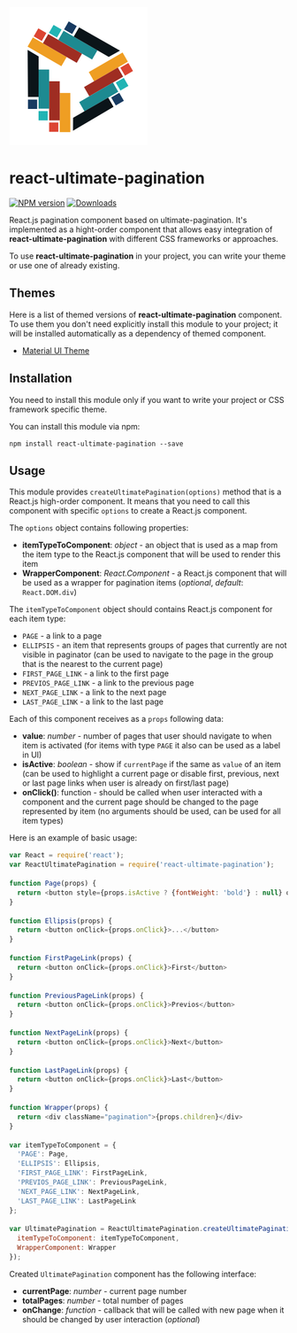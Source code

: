 [![ultimate-pagination logo](https://raw.githubusercontent.com/ultimate-pagination/logo/master/ultimate-pagination-250x250.png)](https://github.com/ultimate-pagination/react-ultimate-pagination)

# react-ultimate-pagination

[![NPM version][npm-image]][npm-url] [![Downloads][downloads-image]][npm-url]

React.js pagination component based on ultimate-pagination. It's implemented as a hight-order component that allows easy integration of **react-ultimate-pagination** with different CSS frameworks or approaches.

To use **react-ultimate-pagination** in your project, you can write your theme or use one of already existing.

## Themes

Here is a list of themed versions of **react-ultimate-pagination** component. To use them you don't need explicitly install this module to your project; it will be installed automatically as a dependency of themed component.

- [Material UI Theme](https://github.com/ultimate-pagination/react-ultimate-pagination-material-ui)

## Installation

You need to install this module only if you want to write your project or CSS framework specific theme.

You can install this module via npm:

```
npm install react-ultimate-pagination --save
```

## Usage

This module provides `createUltimatePagination(options)` method that is a React.js high-order component. It means that you need to call this component with specific `options` to create a React.js component.

The `options` object contains following properties:

- **itemTypeToComponent**: *object* - an object that is used as a map from the item type to the React.js component that will be used to render this item
- **WrapperComponent**: *React.Component* - a React.js component that will be used as a wrapper for pagination items (*optional*, *default*: `React.DOM.div`)

The `itemTypeToComponent` object should contains React.js component for each item type:

- `PAGE` - a link to a page
- `ELLIPSIS` - an item that represents groups of pages that currently are not visible in paginator (can be used to navigate to the page in the group that is the nearest to the current page)
- `FIRST_PAGE_LINK` - a link to the first page
- `PREVIOS_PAGE_LINK` - a link to the previous page
- `NEXT_PAGE_LINK` - a link to the next page
- `LAST_PAGE_LINK` - a link to the last page

Each of this component receives as a `props` following data:
- **value**: *number* - number of pages that user should navigate to when item is activated (for items with type `PAGE` it also can be used as a label in UI)
- **isActive**: *boolean* - show if `currentPage` if the same as `value` of an item (can be used to highlight a current page or disable first, previous, next or last page links when user is already on first/last page)
- **onClick()**: function - should be called when user interacted with a component and the current page should be changed to the page represented by item (no arguments should be used, can be used for all item types)

Here is an example of basic usage:

```javascript
var React = require('react');
var ReactUltimatePagination = require('react-ultimate-pagination');

function Page(props) {
  return <button style={props.isActive ? {fontWeight: 'bold'} : null} onClick={props.onClick}>{props.value}</button>
}

function Ellipsis(props) {
  return <button onClick={props.onClick}>...</button>
}

function FirstPageLink(props) {
  return <button onClick={props.onClick}>First</button>
}

function PreviousPageLink(props) {
  return <button onClick={props.onClick}>Previos</button>
}

function NextPageLink(props) {
  return <button onClick={props.onClick}>Next</button>
}

function LastPageLink(props) {
  return <button onClick={props.onClick}>Last</button>
}

function Wrapper(props) {
  return <div className="pagination">{props.children}</div>
}

var itemTypeToComponent = {
  'PAGE': Page,
  'ELLIPSIS': Ellipsis,
  'FIRST_PAGE_LINK': FirstPageLink,
  'PREVIOS_PAGE_LINK': PreviousPageLink,
  'NEXT_PAGE_LINK': NextPageLink,
  'LAST_PAGE_LINK': LastPageLink
};

var UltimatePagination = ReactUltimatePagination.createUltimatePagination({
  itemTypeToComponent: itemTypeToComponent,
  WrapperComponent: Wrapper
});
```

Created `UltimatePagination` component has the following interface:

- **currentPage**: *number* - current page number
- **totalPages**: *number* - total number of pages
- **onChange**: *function* - callback that will be called with new page when it should be changed by user interaction (*optional*)

[downloads-image]: https://img.shields.io/npm/dm/react-ultimate-pagination.svg
[npm-url]: https://www.npmjs.com/package/react-ultimate-pagination
[npm-image]: https://img.shields.io/npm/v/react-ultimate-pagination.svg

